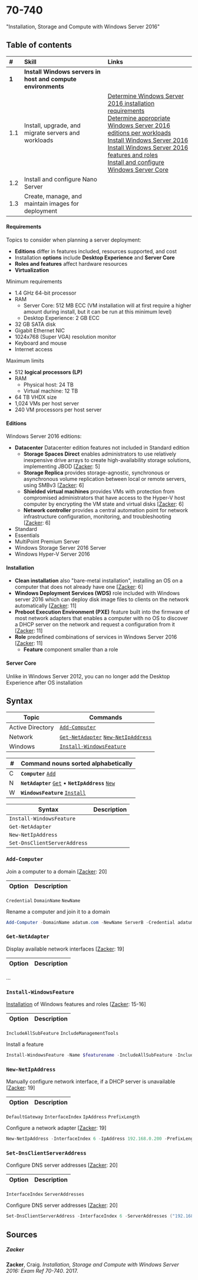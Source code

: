 # 70-740
"Installation, Storage and Compute with Windows Server 2016"

## Table of contents

\#    | Skill           | Links
:---  | :---            | :---
**1** | **Install Windows servers in host and compute environments**
1.1   | Install, upgrade, and migrate servers and workloads | [Determine Windows Server 2016 installation requirements](#requirements)<br>[Determine appropriate Windows Server 2016 editions per workloads](#editions)<br>[Install Windows Server 2016](#installation)<br>[Install Windows Server 2016 features and roles](#installation)<br>[Install and configure Windows Server Core](#server-core)
1.2   | Install and configure Nano Server
1.3   | Create, manage, and maintain images for deployment

#### Requirements
Topics to consider when planning a server deployment:
- **Editions** differ in features included, resources supported, and cost
- Installation **options** include **Desktop Experience** and **Server Core**
- **Roles and features** affect hardware resources
- **Virtualization**

Minimum requirements
- 1.4 GHz 64-bit processor
- RAM
  - Server Core: 512 MB ECC (VM installation will at first require a higher amount during install, but it can be run at this minimum level)
  - Desktop Experience: 2 GB ECC
- 32 GB SATA disk
- Gigabit Ethernet NIC
- 1024x768 (Super VGA) resolution monitor
- Keyboard and mouse
- Internet access

Maximum limits
- 512 **logical processors (LP)**
- RAM
  - Physical host: 24 TB
  - Virtual machine: 12 TB
- 64 TB VHDX size
- 1,024 VMs per host server
- 240 VM processors per host server

#### Editions
Windows Server 2016 editions:
- **Datacenter**
Datacenter edition features not included in Standard edition
  - **Storage Spaces Direct** enables administrators to use relatively inexpensive drive arrays to create high-availability storage solutions, implementing JBOD [[Zacker](#zacker): 5]
  - **Storage Replica** provides storage-agnostic, synchronous or asynchronous volume replication between local or remote servers, using SMBv3 [[Zacker](#zacker): 6]
  - **Shielded virtual machines** provides VMs with protection from compromised administrators that have access to the Hyper-V host computer by encrypting the VM state and virtual disks [[Zacker](#zacker): 6]
  - **Network controller** provides a central automation point for network infrastructure configuration, monitoring, and troubleshooting [[Zacker](#zacker): 6]
- Standard
- Essentials
- MultiPoint Premium Server
- Windows Storage Server 2016 Server
- Windows Hyper-V Server 2016


#### Installation
- **Clean installation** also "bare-metal installation", installing an OS on a computer that does not already have one [[Zacker](#zacker): 6]
- **Windows Deployment Services (WDS)** role included with Windows server 2016 which can deploy disk image files to clients on the network automatically [[Zacker](#zacker): 11]
- **Preboot Execution Environment (PXE)** feature built into the firmware of most network adapters that enables a computer with no OS to discover a DHCP server on the network and request a configuration from it [[Zacker](#zacker): 11]
- **Role** predefined combinations of services in Windows Server 2016 [[Zacker](#zacker): 11]
  - **Feature** component smaller than a role

#### Server Core
Unlike in Windows Server 2012, you can no longer add the Desktop Experience after OS installation
## Syntax
Topic   | Commands
---     | ---
Active Directory | [`Add-Computer`](#add-computer)
Network | [`Get-NetAdapter`](#get-netadapter) [`New-NetIpAddress`](#new-netipaddress)
Windows | [`Install-WindowsFeature`](#install-windowsfeature)

\#    | Command nouns sorted alphabetically
---   | ---
C     | **`Computer`** [`Add`](#add-computer)
N     | **`NetAdapter`** [`Get`](#get-netadapter) • **`NetIpAddress`** [`New`](#new-netipaddress)
W     | **`WindowsFeature`** [`Install`](#install-windowsfeature)

Syntax                    | Description
---                       | ---
`Install-WindowsFeature`  | 
`Get-NetAdapter`          | 
`New-NetIpAddress`        | 
`Set-DnsClientServerAddress` | 

### `Add-Computer`
Join a computer to a domain [[Zacker](#zacker): 20]

Option  | Description
---     | ---
`Credential`
`DomainName`
`NewName`

Rename a computer and join it to a domain
```powershell
Add-Computer -DomainName adatum.com -NewName ServerB -Credential adatum\administrator
```

### `Get-NetAdapter`
Display available network interfaces [[Zacker](#zacker): 19]

Option  | Description
---     | ---
...

### `Install-WindowsFeature`
[Installation](#installation) of Windows features and roles [[Zacker](#zacker): 15-16]

Option  | Description
---     | ---
`IncludeAllSubFeature`
`IncludeManagementTools`

Install a feature
```powershell
Install-WindowsFeature -Name $featurename -IncludeAllSubFeature -IncludeManagementTools
```

### `New-NetIpAddress`
Manually configure network interface, if a DHCP server is unavailable [[Zacker](#zacker): 19]

Option  | Description
---     | ---
`DefaultGateway`
`InterfaceIndex`
`IpAddress`
`PrefixLength`

Configure a network adapter [[Zacker](#zacker): 19]
```powershell
New-NetIpAddress -InterfaceIndex 6 -IpAddress 192.168.0.200 -PrefixLength 24 -DefaultGateway 192.168.0.1
```

### `Set-DnsClientServerAddress`
Configure DNS server addresses [[Zacker](#zacker): 20]

Option  | Description
---     | ---
`InterfaceIndex`
`ServerAddresses`

Configure DNS server addresses [[Zacker](#zacker): 20]
```powershell
Set-DnsClientServerAddress -InterfaceIndex 6 -ServerAddresses ("192.168.0.1", "192.168.0.2")
```


## Sources
##### Zacker
**Zacker**, Craig. _Installation, Storage and Compute with Windows Server 2016: Exam Ref 70-740_. 2017.